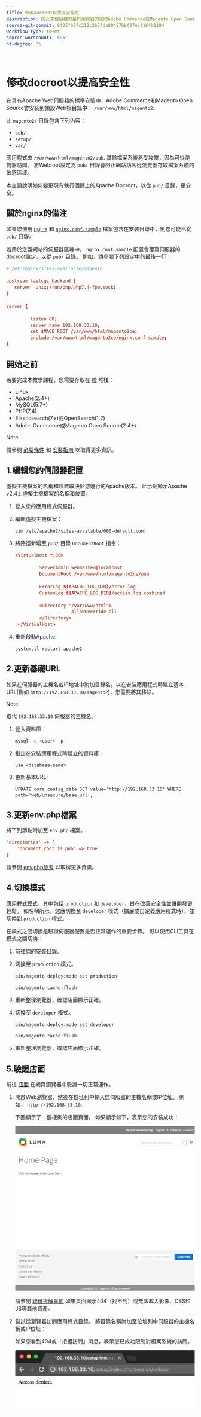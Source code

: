```yaml
---
title: 修改docroot以提高安全性
description: 防止未經授權的基於瀏覽器的訪問Adobe Commerce或Magento Open Source本地檔案系統。
source-git-commit: 8f05fb6fc212c2b3fda80457bbf27ecf16fb1194
workflow-type: tm+mt
source-wordcount: '595'
ht-degree: 0%

---
```



# 修改docroot以提高安全性

在具有Apache Web伺服器的標準安裝中，Adobe Commerce和Magento Open Source會安裝到預設Web根目錄中： `/var/www/html/magento2`.

此 `magento2/` 目錄包含下列內容：

- `pub/`
- `setup/`
- `var/`

應用程式由 `/var/www/html/magento2/pub`. 其餘檔案系統易受攻擊，因為可從瀏覽器訪問。
將Webroot設定為 `pub/` 目錄會阻止網站訪客從瀏覽器存取檔案系統的敏感區域。

本主題說明如何變更現有執行個體上的Apache Docroot，以從 `pub/` 目錄，更安全。

## 關於nginx的備注

如果您使用 [nginx](../prerequisites/web-server/nginx.md) 和 [`nginx.conf.sample`](https://github.com/magento/magento2/blob/2.4/nginx.conf.sample) 檔案包含在安裝目錄中，則您可能已從 `pub/` 目錄。

若用於定義網站的伺服器區塊中， `nginx.conf.sample` 配置會覆寫伺服器的docroot設定，以從 `pub/` 目錄。 例如，請參閱下列設定中的最後一行：

```conf
# /etc/nginx/sites-available/magento

upstream fastcgi_backend {
   server  unix:/run/php/php7.4-fpm.sock;
}

server {

         listen 80;
         server_name 192.168.33.10;
         set $MAGE_ROOT /var/www/html/magento2ce;
         include /var/www/html/magento2ce/nginx.conf.sample;
}
```

## 開始之前

若要完成本教學課程，您需要存取在 [燈](https://en.wikipedia.org/wiki/LAMP_(software_bundle)) 堆棧：

- Linux
- Apache(2.4+)
- MySQL(5.7+)
- PHP(7.4)
- Elasticsearch(7.x)或OpenSearch(1.2)
- Adobe Commerce或Magento Open Source(2.4+)

>[!NOTE]
>
>請參閱 [必要條件](../prerequisites/overview.md) 和 [安裝指南](../overview.md) 以取得更多資訊。

## 1.編輯您的伺服器配置

虛擬主機檔案的名稱和位置取決於您運行的Apache版本。 此示例顯示Apache v2.4上虛擬主機檔案的名稱和位置。

1. 登入您的應用程式伺服器。
1. 編輯虛擬主機檔案：

   ```bash
   vim /etc/apache2/sites-available/000-default.conf
   ```

1. 將路徑新增至 `pub/` 目錄 `DocumentRoot` 指令：

   ```conf
   <VirtualHost *:80>
   
            ServerAdmin webmaster@localhost
            DocumentRoot /var/www/html/magento2ce/pub
   
            ErrorLog ${APACHE_LOG_DIR}/error.log
            CustomLog ${APACHE_LOG_DIR}/access.log combined
   
            <Directory "/var/www/html">
                        AllowOverride all
            </Directory>
    </VirtualHost>
   ```

1. 重新啟動Apache:

   ```bash
   systemctl restart apache2
   ```

## 2.更新基礎URL

如果在伺服器的主機名或IP地址中附加目錄名，以在安裝應用程式時建立基本URL(例如 `http://192.168.33.10/magento2`)，您需要將其移除。

>[!NOTE]
>
>取代 `192.168.33.10` 伺服器的主機名。

1. 登入資料庫：

   ```bash
   mysql -u <user> -p
   ```

1. 指定在安裝應用程式時建立的資料庫：

   ```shell
   use <database-name>
   ```

1. 更新基本URL:

   ```shell
   UPDATE core_config_data SET value='http://192.168.33.10' WHERE path='web/unsecure/base_url';
   ```

## 3.更新env.php檔案

將下列節點附加至 `env.php` 檔案。

```conf
'directories' => [
    'document_root_is_pub' => true
]
```

請參閱 [env.php參考](../../configuration/reference/config-reference-envphp.md) 以取得更多資訊。

## 4.切換模式

[應用程式模式](../../configuration/bootstrap/application-modes.md)，其中包括 `production` 和 `developer`，旨在改善安全性並讓開發更輕鬆。 如名稱所示，您應切換至 `developer` 模式（擴展或自定義應用程式時），並切換到 `production` 模式。

在模式之間切換是驗證伺服器配置是否正常運作的重要步驟。 可以使用CLI工具在模式之間切換：

1. 前往您的安裝目錄。
1. 切換至 `production` 模式。

   ```bash
   bin/magento deploy:mode:set production
   ```

   ```bash
   bin/magento cache:flush
   ```

1. 重新整理瀏覽器，確認店面顯示正確。
1. 切換至 `developer` 模式。

   ```bash
   bin/magento deploy:mode:set developer
   ```

   ```bash
   bin/magento cache:flush
   ```

1. 重新整理瀏覽器，確認店面顯示正確。

## 5.驗證店面

前往 [店面](https://glossary.magento.com/storefront) 在網頁瀏覽器中驗證一切正常運作。

1. 開啟Web瀏覽器，然後在位址列中輸入您伺服器的主機名稱或IP位址。 例如， `http://192.168.33.10`.

   下圖顯示了一個樣例的店面頁面。 如果顯示如下，表示您的安裝成功！

   ![驗證安裝成功的Storefront](../../assets/installation/install-success_store.png)

   請參閱 [疑難排解章節](https://support.magento.com/hc/en-us/articles/360032994352) 如果頁面顯示404（找不到）或無法載入影像、CSS和JS等其他資產。

1. 嘗試從瀏覽器訪問應用程式目錄。 將目錄名稱附加至位址列中伺服器的主機名稱或IP位址：

   如果您看到404或「拒絕訪問」消息，表示您已成功限制對檔案系統的訪問。

   ![拒絕訪問](../../assets/installation/access-denied.png)
